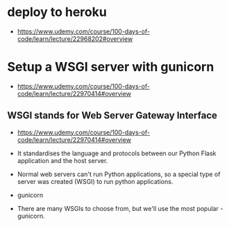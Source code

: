 # deploy to heroku

- https://www.udemy.com/course/100-days-of-code/learn/lecture/22968202#overview

# Setup a WSGI server with gunicorn

- https://www.udemy.com/course/100-days-of-code/learn/lecture/22970414#overview

## WSGI stands for Web Server Gateway Interface

- https://www.udemy.com/course/100-days-of-code/learn/lecture/22970414#overview

- It standardises the language and protocols between our Python Flask application and the host server.
- Normal web servers can't run Python applications, so a special type of server was created (WSGI) to run python applications.
- gunicorn
- There are many WSGIs to choose from, but we'll use the most popular - gunicorn.
